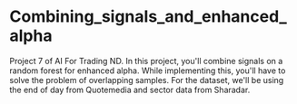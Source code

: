 # Combining_signals_and_enhanced_alpha
Project 7 of AI For Trading ND.
In this project, you'll combine signals on a random forest for enhanced alpha. While implementing this, you'll have to solve the problem of overlapping samples. For the dataset, we'll be using the end of day from Quotemedia and sector data from Sharadar.
